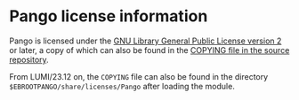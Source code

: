 # Pango license information

Pango is licensed under the
[GNU Library General Public License version 2](https://www.gnu.org/licenses/old-licenses/lgpl-2.0.html) 
or later, a copy of which can also be found in the
[COPYING file in the source repository](https://gitlab.gnome.org/GNOME/pango/-/blob/main/COPYING).

From LUMI/23.12 on, the `COPYING` file can also be found in the directory
`$EBROOTPANGO/share/licenses/Pango` after loading the module.
